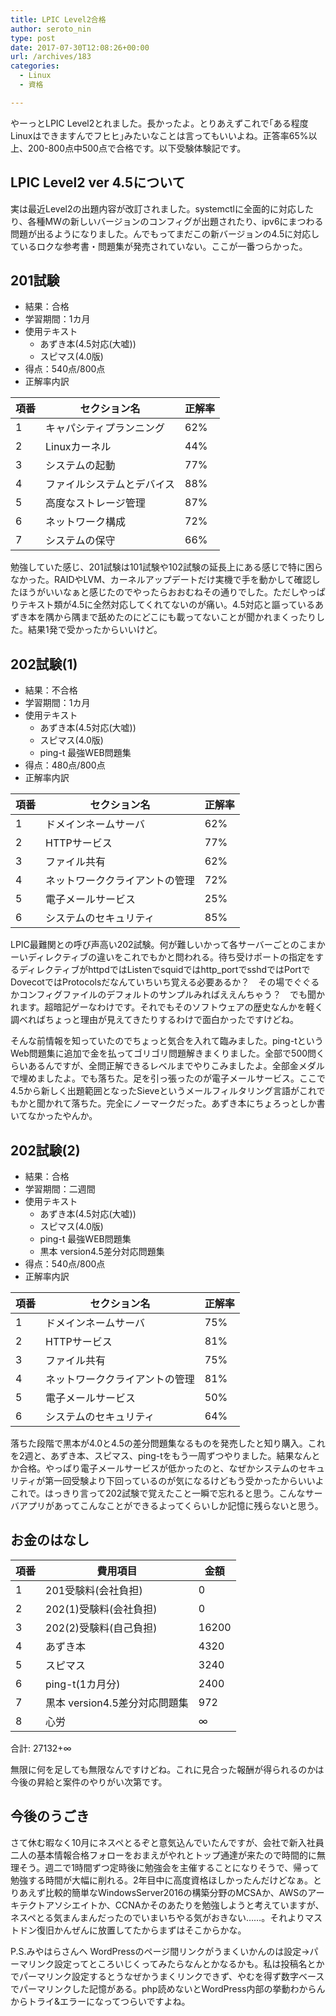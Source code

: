 ```yaml
---
title: LPIC Level2合格
author: seroto_nin
type: post
date: 2017-07-30T12:08:26+00:00
url: /archives/183
categories:
  - Linux
  - 資格

---
```

やーっとLPIC Level2とれました。長かったよ。とりあえずこれで｢ある程度Linuxはできますんでフヒヒ｣みたいなことは言ってもいいよね。正答率65%以上、200-800点中500点で合格です。以下受験体験記です。
  
<!--more-->

## LPIC Level2 ver 4.5について

実は最近Level2の出題内容が改訂されました。systemctlに全面的に対応したり、各種MWの新しいバージョンのコンフィグが出題されたり、ipv6にまつわる問題が出るようになりました。んでもってまだこの新バージョンの4.5に対応しているロクな参考書・問題集が発売されていない。ここが一番つらかった。

## 201試験

* 結果：合格
* 学習期間：1カ月
* 使用テキスト
  * あずき本(4.5対応(大嘘))
  * スピマス(4.0版)
* 得点：540点/800点
* 正解率内訳

| 項番 | セクション名        | 正解率 |
| -- | ------------- | --- |
| 1  | キャパシティプランニング  | 62% |
| 2  | Linuxカーネル     | 44% |
| 3  | システムの起動       | 77% |
| 4  | ファイルシステムとデバイス | 88% |
| 5  | 高度なストレージ管理    | 87% |
| 6  | ネットワーク構成      | 72% |
| 7  | システムの保守       | 66% |

勉強していた感じ、201試験は101試験や102試験の延長上にある感じで特に困らなかった。RAIDやLVM、カーネルアップデートだけ実機で手を動かして確認したほうがいいなぁと感じたのでやったらおおむねその通りでした。ただしやっぱりテキスト類が4.5に全然対応してくれてないのが痛い。4.5対応と謳っているあずき本を隅から隅まで舐めたのにどこにも載ってないことが聞かれまくったりした。結果1発で受かったからいいけど。

## 202試験(1)

* 結果：不合格
* 学習期間：1カ月
* 使用テキスト
  * あずき本(4.5対応(大嘘))
  * スピマス(4.0版)
  * ping-t 最強WEB問題集
* 得点：480点/800点
* 正解率内訳

| 項番 | セクション名          | 正解率 |
| -- | --------------- | --- |
| 1  | ドメインネームサーバ      | 62% |
| 2  | HTTPサービス        | 77% |
| 3  | ファイル共有          | 62% |
| 4  | ネットワーククライアントの管理 | 72% |
| 5  | 電子メールサービス       | 25% |
| 6  | システムのセキュリティ     | 85% |

LPIC最難関との呼び声高い202試験。何が難しいかって各サーバーごとのこまかーいディレクティブの違いをこれでもかと問われる。待ち受けポートの指定をするディレクティブがhttpdではListenでsquidではhttp_portでsshdではPortでDovecotではProtocolsだなんていちいち覚える必要あるか？　その場でぐぐるかコンフィグファイルのデフォルトのサンプルみればええんちゃう？　でも聞かれます。超暗記ゲーなわけです。それでもそのソフトウェアの歴史なんかを軽く調べればちょっと理由が見えてきたりするわけで面白かったですけどね。

そんな前情報を知っていたのでちょっと気合を入れて臨みました。ping-tというWeb問題集に追加で金を払ってゴリゴリ問題解きまくりました。全部で500問くらいあるんですが、全問正解できるレベルまでやりこみましたよ。全部金メダルで埋めましたよ。でも落ちた。足を引っ張ったのが電子メールサービス。ここで4.5から新しく出題範囲となったSieveというメールフィルタリング言語がこれでもかと聞かれて落ちた。完全にノーマークだった。あずき本にちょろっとしか書いてなかったやんか。

## 202試験(2)

* 結果：合格
* 学習期間：二週間
* 使用テキスト
  * あずき本(4.5対応(大嘘))
  * スピマス(4.0版)
  * ping-t 最強WEB問題集
  * 黒本 version4.5差分対応問題集
* 得点：540点/800点
* 正解率内訳

| 項番 | セクション名          | 正解率 |
| -- | --------------- | --- |
| 1  | ドメインネームサーバ      | 75% |
| 2  | HTTPサービス        | 81% |
| 3  | ファイル共有          | 75% |
| 4  | ネットワーククライアントの管理 | 81% |
| 5  | 電子メールサービス       | 50% |
| 6  | システムのセキュリティ     | 64% |

落ちた段階で黒本が4.0と4.5の差分問題集なるものを発売したと知り購入。これを2週と、あずき本、スピマス、ping-tをもう一周ずつやりました。結果なんとか合格。やっぱり電子メールサービスが低かったのと、なぜかシステムのセキュリティが第一回受験より下回っているのが気になるけどもう受かったからいいよこれで。はっきり言って202試験で覚えたこと一瞬で忘れると思う。こんなサーバアプリがあってこんなことができるよってくらいしか記憶に残らないと思う。

## お金のはなし

| 項番 | 費用項目 | 金額 |
| -- | --------------- | --- |
|1|201受験料(会社負担)|0|
|2|202(1)受験料(会社負担)|0|
|3|202(2)受験料(自己負担)|16200|
|4|あずき本|4320|
|5|スピマス|3240|
|6|ping-t(1カ月分)|2400|
|7|黒本 version4.5差分対応問題集|972|
|8|心労|∞|

合計: 27132+∞

無限に何を足しても無限なんですけどね。これに見合った報酬が得られるのかは今後の昇給と案件のやりがい次第です。

## 今後のうごき

さて休む暇なく10月にネスペとるぞと意気込んでいたんですが、会社で新入社員二人の基本情報合格フォローをおまえがやれとトップ通達が来たので時間的に無理そう。週二で1時間ずつ定時後に勉強会を主催することになりそうで、帰って勉強する時間が大幅に削れる。2年目中に高度資格ほしかったんだけどなぁ。とりあえず比較的簡単なWindowsServer2016の構築分野のMCSAか、AWSのアーキテクトアソシエイトか、CCNAかそのあたりを勉強しようと考えていますが、ネスペとる気まんまんだったのでいまいちやる気がおきない……。それよりマストドン復旧かんぜんに放置してたからまずはそこからかな。

P.S.みやはらさんへ
WordPressのページ間リンクがうまくいかんのは設定→パーマリンク設定ってところいじくってみたらなんとかなるかも。私は投稿名とかでパーマリンク設定するとうなぜかうまくリンクできず、やむを得ず数字ベースでパーマリンクした記憶がある。php読めないとWordPress内部の挙動わからんからトライ&エラーになってつらいですよね。
